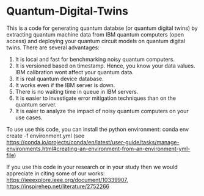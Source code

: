 # Quantum-Digital-Twins

This is a code for generating quantum databse (or quantum digital twins) by extracting quantum machine data from IBM quantum computers (open access) and deploying your quantum circuit models on quantum digital twins. There are several advantages:
1. It is local and fast for benchmarking noisy quantum computers.
2. It is versioned based on timestamp. Hence, you know your data values. IBM calibration wont affect your quantum data. 
3. It is real quantum device database.
4. It works even if the IBM server is down.
5. There is no waiting time in queue in IBM servers.
6. It is easier to investigate error mitigation techniques than on the quantum server.
7. It is eaier to analyze the impact of noisy quantum computers on your use cases.
   
To use use this code, you can install the python environment: conda env create -f environment.yml (see https://conda.io/projects/conda/en/latest/user-guide/tasks/manage-environments.html#creating-an-environment-from-an-environment-yml-file)
   
If you use this code in your research or in your study then we would appreciate in citing some of our works:
https://ieeexplore.ieee.org/document/10339907, https://inspirehep.net/literature/2752266

